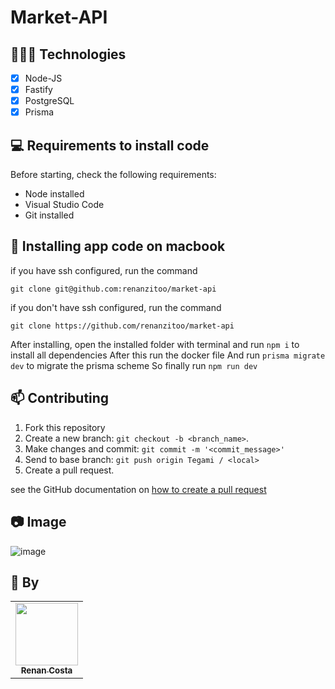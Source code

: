 # Market-API


## 👩🏾‍💻 Technologies
- [x] Node-JS
- [x] Fastify
- [x] PostgreSQL
- [x] Prisma

## 💻 Requirements to install code

Before starting, check the following requirements:
* Node installed
* Visual Studio Code
* Git installed

## 🚀 Installing app code on macbook

if you have ssh configured, run the command
```
git clone git@github.com:renanzitoo/market-api
```
if you don't have ssh configured, run the command
```
git clone https://github.com/renanzitoo/market-api
```

After installing, open the installed folder with terminal and run `npm i` to install all dependencies
After this run the docker file
And run `prisma migrate dev` to migrate the prisma scheme
So finally run `npm run dev`


## 📫 Contributing
1. Fork this repository
2. Create a new branch: `git checkout -b <branch_name>`.
3. Make changes and commit: `git commit -m '<commit_message>'`
4. Send to base branch: `git push origin Tegami / <local>`
5. Create a pull request.

see the GitHub documentation on [how to create a pull request](https://help.github.com/en/github/collaborating-with-issues-and-pull-requests/creating-a-pull-request)

## 📷 Image

![image](https://github.com/renanzitoo/challenge-01-nodeJS/assets/91814882/35d2ed60-f9a4-4981-9261-97826d993ee6)


## 🤝 By

<table>
  <tr>
    <td align="center">
      <a href="https://github.com/renanzitoo">
        <img src="https://avatars.githubusercontent.com/u/91814882?v=4" width="100px;"/><br>
        <sub>
          <b>Renan Costa</b>
        </sub>
      </a>
    </td>
  </tr>
</table>
